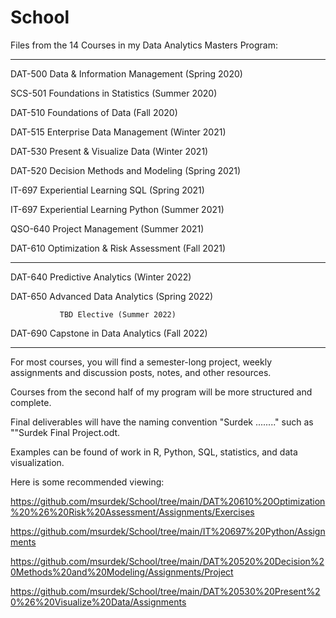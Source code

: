 # School

Files from the 14 Courses in my Data Analytics Masters Program:

---------------------------------------------------------------------------

DAT-500	Data & Information Management (Spring 2020)

SCS-501	Foundations in Statistics (Summer 2020)

DAT-510	Foundations of Data (Fall 2020)

DAT-515	Enterprise Data Management (Winter 2021)

DAT-530	Present & Visualize Data (Winter 2021)

DAT-520	Decision Methods and Modeling (Spring 2021)

IT-697	        Experiential Learning SQL (Spring 2021)

IT-697	        Experiential Learning Python (Summer 2021)

QSO-640	Project Management (Summer 2021)

DAT-610	Optimization & Risk Assessment (Fall 2021)

---------------------------------------------------------------------------

DAT-640	Predictive Analytics (Winter 2022)

DAT-650	Advanced Data Analytics (Spring 2022)

               TBD Elective (Summer 2022)

DAT-690        Capstone in Data Analytics (Fall 2022)

---------------------------------------------------------------------------

For most courses, you will find a semester-long project, weekly assignments and discussion posts, notes, and other resources.

Courses from the second half of my program will be more structured and complete.

Final deliverables will have the naming convention "Surdek ........" such as ""Surdek Final Project.odt.

Examples can be found of work in R, Python, SQL, statistics, and data visualization.

Here is some recommended viewing:

https://github.com/msurdek/School/tree/main/DAT%20610%20Optimization%20%26%20Risk%20Assessment/Assignments/Exercises

https://github.com/msurdek/School/tree/main/IT%20697%20Python/Assignments

https://github.com/msurdek/School/tree/main/DAT%20520%20Decision%20Methods%20and%20Modeling/Assignments/Project

https://github.com/msurdek/School/tree/main/DAT%20530%20Present%20%26%20Visualize%20Data/Assignments
